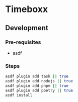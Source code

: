 # Timeboxx

## Development

### Pre-requisites

- asdf

### Steps

```sh
asdf plugin add task || true
asdf plugin add nodejs || true
asdf plugin add pnpm || true
asdf plugin add poetry || true
asdf install
```